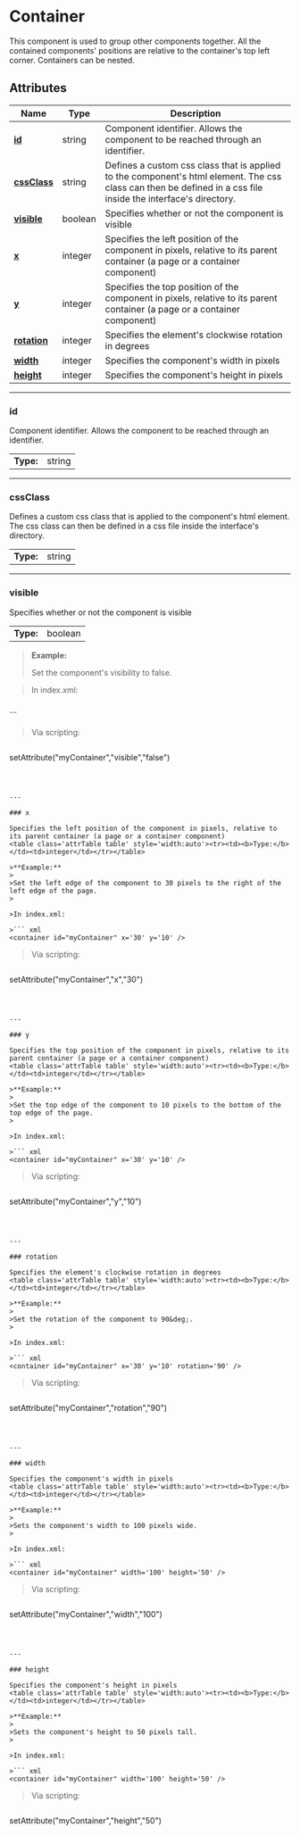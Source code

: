 
# Container

This component is used to group other components together.
All the contained components' positions are relative to the container's top left corner. Containers can be nested.
## Attributes

|Name|Type|Description|
|---|---|---|
|**[id](#id)**|string|Component identifier. Allows the component to be reached through an identifier.|
|**[cssClass](#cssClass)**|string|Defines a custom css class that is applied to the component's html element. The css class can then be defined in a css file inside the interface's directory.|
|**[visible](#visible)**|boolean|Specifies whether or not the component is visible|
|**[x](#x)**|integer|Specifies the left position of the component in pixels, relative to its parent container (a page or a container component)|
|**[y](#y)**|integer|Specifies the top position of the component in pixels, relative to its parent container (a page or a container component)|
|**[rotation](#rotation)**|integer|Specifies the element's clockwise rotation in degrees|
|**[width](#width)**|integer|Specifies the component's width in pixels|
|**[height](#height)**|integer|Specifies the component's height in pixels|


---

### id

Component identifier. Allows the component to be reached through an identifier.
<table class='attrTable table' style='width:auto'><tr><td><b>Type:</b></td><td>string</td></tr></table>



---

### cssClass

Defines a custom css class that is applied to the component's html element. The css class can then be defined in a css file inside the interface's directory.
<table class='attrTable table' style='width:auto'><tr><td><b>Type:</b></td><td>string</td></tr></table>



---

### visible

Specifies whether or not the component is visible
<table class='attrTable table' style='width:auto'><tr><td><b>Type:</b></td><td>boolean</td></tr></table>

>**Example:**
>
>Set the component's visibility to false.
>

>In index.xml:

>``` xml
<container id="myContainer" visible='false' />
```

>Via scripting:

>``` js
setAttribute("myContainer","visible","false")
```



---

### x

Specifies the left position of the component in pixels, relative to its parent container (a page or a container component)
<table class='attrTable table' style='width:auto'><tr><td><b>Type:</b></td><td>integer</td></tr></table>

>**Example:**
>
>Set the left edge of the component to 30 pixels to the right of the left edge of the page.
>

>In index.xml:

>``` xml
<container id="myContainer" x='30' y='10' />
```

>Via scripting:

>``` js
setAttribute("myContainer","x","30")
```



---

### y

Specifies the top position of the component in pixels, relative to its parent container (a page or a container component)
<table class='attrTable table' style='width:auto'><tr><td><b>Type:</b></td><td>integer</td></tr></table>

>**Example:**
>
>Set the top edge of the component to 10 pixels to the bottom of the top edge of the page.
>

>In index.xml:

>``` xml
<container id="myContainer" x='30' y='10' />
```

>Via scripting:

>``` js
setAttribute("myContainer","y","10")
```



---

### rotation

Specifies the element's clockwise rotation in degrees
<table class='attrTable table' style='width:auto'><tr><td><b>Type:</b></td><td>integer</td></tr></table>

>**Example:**
>
>Set the rotation of the component to 90&deg;.
>

>In index.xml:

>``` xml
<container id="myContainer" x='30' y='10' rotation='90' />
```

>Via scripting:

>``` js
setAttribute("myContainer","rotation","90")
```



---

### width

Specifies the component's width in pixels
<table class='attrTable table' style='width:auto'><tr><td><b>Type:</b></td><td>integer</td></tr></table>

>**Example:**
>
>Sets the component's width to 100 pixels wide.
>

>In index.xml:

>``` xml
<container id="myContainer" width='100' height='50' />
```

>Via scripting:

>``` js
setAttribute("myContainer","width","100")
```



---

### height

Specifies the component's height in pixels
<table class='attrTable table' style='width:auto'><tr><td><b>Type:</b></td><td>integer</td></tr></table>

>**Example:**
>
>Sets the component's height to 50 pixels tall.
>

>In index.xml:

>``` xml
<container id="myContainer" width='100' height='50' />
```

>Via scripting:

>``` js
setAttribute("myContainer","height","50")
```


